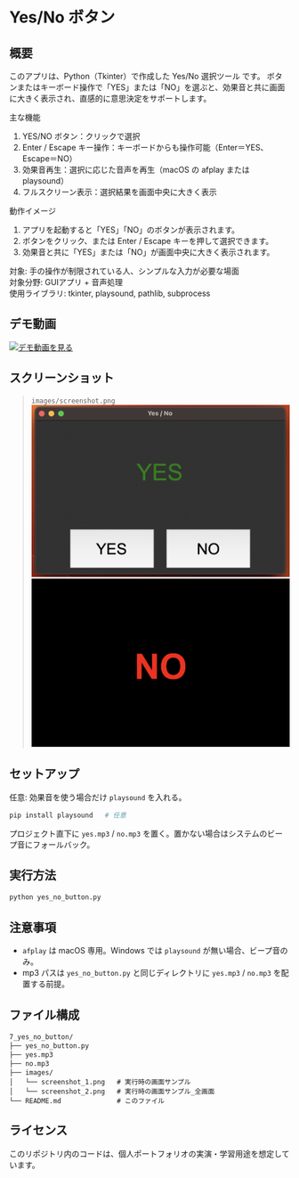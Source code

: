 # Yes/No ボタン

## 概要

このアプリは、Python（Tkinter）で作成した Yes/No 選択ツール です。
ボタンまたはキーボード操作で「YES」または「NO」を選ぶと、効果音と共に画面に大きく表示され、直感的に意思決定をサポートします。

主な機能
 1. YES/NO ボタン：クリックで選択
 2. Enter / Escape キー操作：キーボードからも操作可能（Enter＝YES、Escape＝NO）
 3. 効果音再生：選択に応じた音声を再生（macOS の afplay または playsound）
 4. フルスクリーン表示：選択結果を画面中央に大きく表示

動作イメージ
 1. アプリを起動すると「YES」「NO」のボタンが表示されます。
 2. ボタンをクリック、または Enter / Escape キーを押して選択できます。
 3. 効果音と共に「YES」または「NO」が画面中央に大きく表示されます。

対象: 手の操作が制限されている人、シンプルな入力が必要な場面  
対象分野: GUIアプリ + 音声処理  
使用ライブラリ: tkinter, playsound, pathlib, subprocess

## デモ動画
[![デモ動画を見る](https://img.youtube.com/vi/ErMKyJ3y_jM/0.jpg)](https://www.youtube.com/watch?v=ErMKyJ3y_jM)

## スクリーンショット
> `images/screenshot.png`  
![screenshot](images/screenshot_1.png)
![screenshot](images/screenshot_2.png)

## セットアップ
任意: 効果音を使う場合だけ `playsound` を入れる。

```bash
pip install playsound   # 任意
```

プロジェクト直下に `yes.mp3` / `no.mp3` を置く。置かない場合はシステムのビープ音にフォールバック。


## 実行方法
```bash
python yes_no_button.py
```

## 注意事項
- `afplay` は macOS 専用。Windows では `playsound` が無い場合、ビープ音のみ。
- mp3 パスは `yes_no_button.py` と同じディレクトリに `yes.mp3` / `no.mp3` を配置する前提。


## ファイル構成
```
7_yes_no_button/
├── yes_no_button.py
├── yes.mp3
├── no.mp3
├── images/
│   └── screenshot_1.png   # 実行時の画面サンプル
│   └── screenshot_2.png   # 実行時の画面サンプル_全画面
└── README.md              # このファイル
```

## ライセンス
このリポジトリ内のコードは、個人ポートフォリオの実演・学習用途を想定しています。


